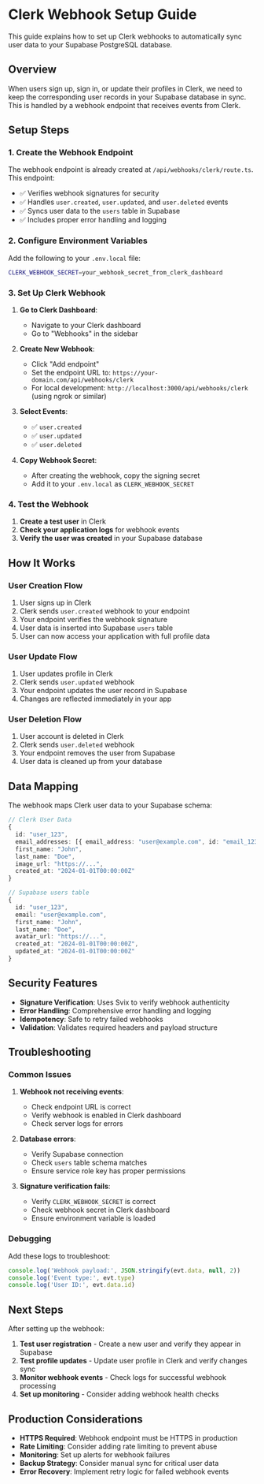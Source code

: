 # Clerk Webhook Setup Guide

This guide explains how to set up Clerk webhooks to automatically sync user data to your Supabase PostgreSQL database.

## Overview

When users sign up, sign in, or update their profiles in Clerk, we need to keep the corresponding user records in your Supabase database in sync. This is handled by a webhook endpoint that receives events from Clerk.

## Setup Steps

### 1. Create the Webhook Endpoint

The webhook endpoint is already created at `/api/webhooks/clerk/route.ts`. This endpoint:

- ✅ Verifies webhook signatures for security
- ✅ Handles `user.created`, `user.updated`, and `user.deleted` events
- ✅ Syncs user data to the `users` table in Supabase
- ✅ Includes proper error handling and logging

### 2. Configure Environment Variables

Add the following to your `.env.local` file:

```bash
CLERK_WEBHOOK_SECRET=your_webhook_secret_from_clerk_dashboard
```

### 3. Set Up Clerk Webhook

1. **Go to Clerk Dashboard**:
   - Navigate to your Clerk dashboard
   - Go to "Webhooks" in the sidebar

2. **Create New Webhook**:
   - Click "Add endpoint"
   - Set the endpoint URL to: `https://your-domain.com/api/webhooks/clerk`
   - For local development: `http://localhost:3000/api/webhooks/clerk` (using ngrok or similar)

3. **Select Events**:
   - ✅ `user.created`
   - ✅ `user.updated` 
   - ✅ `user.deleted`

4. **Copy Webhook Secret**:
   - After creating the webhook, copy the signing secret
   - Add it to your `.env.local` as `CLERK_WEBHOOK_SECRET`

### 4. Test the Webhook

1. **Create a test user** in Clerk
2. **Check your application logs** for webhook events
3. **Verify the user was created** in your Supabase database

## How It Works

### User Creation Flow

1. User signs up in Clerk
2. Clerk sends `user.created` webhook to your endpoint
3. Your endpoint verifies the webhook signature
4. User data is inserted into Supabase `users` table
5. User can now access your application with full profile data

### User Update Flow

1. User updates profile in Clerk
2. Clerk sends `user.updated` webhook
3. Your endpoint updates the user record in Supabase
4. Changes are reflected immediately in your app

### User Deletion Flow

1. User account is deleted in Clerk
2. Clerk sends `user.deleted` webhook
3. Your endpoint removes the user from Supabase
4. User data is cleaned up from your database

## Data Mapping

The webhook maps Clerk user data to your Supabase schema:

```typescript
// Clerk User Data
{
  id: "user_123",
  email_addresses: [{ email_address: "user@example.com", id: "email_123" }],
  first_name: "John",
  last_name: "Doe",
  image_url: "https://...",
  created_at: "2024-01-01T00:00:00Z"
}

// Supabase users table
{
  id: "user_123",
  email: "user@example.com",
  first_name: "John",
  last_name: "Doe", 
  avatar_url: "https://...",
  created_at: "2024-01-01T00:00:00Z",
  updated_at: "2024-01-01T00:00:00Z"
}
```

## Security Features

- **Signature Verification**: Uses Svix to verify webhook authenticity
- **Error Handling**: Comprehensive error handling and logging
- **Idempotency**: Safe to retry failed webhooks
- **Validation**: Validates required headers and payload structure

## Troubleshooting

### Common Issues

1. **Webhook not receiving events**:
   - Check endpoint URL is correct
   - Verify webhook is enabled in Clerk dashboard
   - Check server logs for errors

2. **Database errors**:
   - Verify Supabase connection
   - Check `users` table schema matches
   - Ensure service role key has proper permissions

3. **Signature verification fails**:
   - Verify `CLERK_WEBHOOK_SECRET` is correct
   - Check webhook secret in Clerk dashboard
   - Ensure environment variable is loaded

### Debugging

Add these logs to troubleshoot:

```typescript
console.log('Webhook payload:', JSON.stringify(evt.data, null, 2))
console.log('Event type:', evt.type)
console.log('User ID:', evt.data.id)
```

## Next Steps

After setting up the webhook:

1. **Test user registration** - Create a new user and verify they appear in Supabase
2. **Test profile updates** - Update user profile in Clerk and verify changes sync
3. **Monitor webhook events** - Check logs for successful webhook processing
4. **Set up monitoring** - Consider adding webhook health checks

## Production Considerations

- **HTTPS Required**: Webhook endpoint must be HTTPS in production
- **Rate Limiting**: Consider adding rate limiting to prevent abuse
- **Monitoring**: Set up alerts for webhook failures
- **Backup Strategy**: Consider manual sync for critical user data
- **Error Recovery**: Implement retry logic for failed webhook events 
